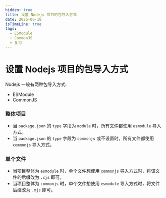 ```yaml
---
hidden: true
title: 设置 Nodejs 项目的包导入方式
date: 2025-06-10
isTimeLine: true
tags:
  - ESModule
  - CommonJS
  - 复习
---
```


# 设置 Nodejs 项目的包导入方式

Nodejs 一般有两种包导入方式:

- ESModule
- CommonJS

### 整体项目

- 当 `package.json` 的 `type` 字段为 `module` 时，所有文件都使用 `esmodule` 导入方式。
- 当 `package.json` 的 `type` 字段为 `commonjs` 或不设置时，所有文件都使用 `commonjs` 导入方式。

### 单个文件

- 当项目整体为 `esmodule` 时，单个文件想使用 `commonjs` 导入方式时，将该文件的后缀改为 `.cjs` 即可。
- 当项目整体为 `commonjs` 时，单个文件想使用 `esmodule` 导入方式时，将文件后缀改为 `.mjs` 即可。

